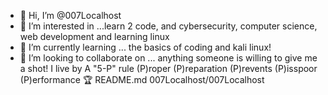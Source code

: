 - 👋 Hi, I’m @007Localhost
- 👀 I’m interested in ...learn 2 code, and cybersecurity, computer science, web development and learning linux
- 🌱 I’m currently learning ... the basics of coding and kali linux!
- 💞️ I’m looking to collaborate on ... anything someone is willing to give me a shot!
I live by A "5-P" rule (P)roper (P)reparation (P)revents (P)isspoor (P)erformance 🏆
 README.md
007Localhost/007Localhost